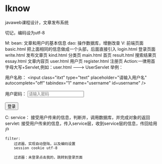 # Iknow
javaweb课程设计，文章发布系统


切记，编码设为utf-8

M:
	bean:
		文章和用户的基本信息
	dao:
		操作数据库，增删改查
V:
	前端页面
		basic.html 		把上面相同的信息做成一个头部，后面直接引入
		login.html 		登录页面
		write.html 		发布文章页
		kind.html 		分类页
		main.html 		首页
		result.html 	搜索结果页
		essay.html 		文章内容页
		user.html 		用户页
		register.html 	注册页
	Action:一律用首字母大写+Servlet,例如：user.html ---> UserServlet
	举例：
		<form action="UserServlet" method="post">
			<label>用户名称：</label>
			<input class="itxt" type="text" placeholder="请输入用户名" autocomplete="off" tabindex="1" name="username" id=username" />
			<br />
			<br />
			<label>用户密码：</label>
			<input class="itxt" type="password" placeholder="请输入密码" autocomplete="off" tabindex="1" name="password" id="password" />
			<br />
			<br />
			<input type="submit" value="登录" id="sub_btn" />											
		</form>
C:
	service：
		接受用户传来的信息，判断并，调用数据库，并完成对象的返回
	servlet:
		接受用户传来的信息，传入service层，收到service层的信息，传回给用户

	filter:
		过滤器，实现自动登陆，以及编码设置
		session cookie utf-8

		过滤器：未登录点击我的，跳转到登录页面